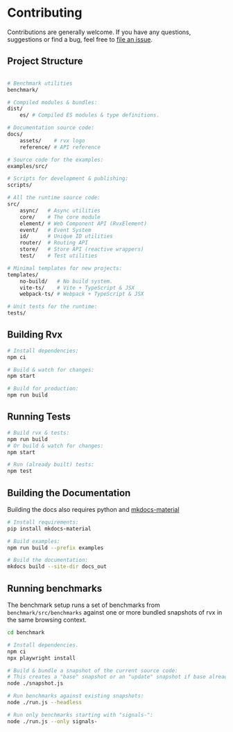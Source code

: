 # Contributing
Contributions are generally welcome. If you have any questions, suggestions or find a bug, feel free to [file an issue](https://github.com/mxjp/rvx/issues).

## Project Structure
```bash

# Benchmark utilities
benchmark/

# Compiled modules & bundles:
dist/
	es/ # Compiled ES modules & type definitions.

# Documentation source code:
docs/
	assets/    # rvx logo
	reference/ # API reference

# Source code for the examples:
examples/src/

# Scripts for development & publishing:
scripts/

# All the runtime source code:
src/
	async/   # Async utilities
	core/    # The core module
	element/ # Web Component API (RvxElement)
	event/   # Event System
	id/      # Unique ID utilities
	router/  # Routing API
	store/   # Store API (reactive wrappers)
	test/    # Test utilities

# Minimal templates for new projects:
templates/
	no-build/   # No build system.
	vite-ts/    # Vite + TypeScript & JSX
	webpack-ts/ # Webpack + TypeScript & JSX

# Unit tests for the runtime:
tests/
```

## Building Rvx
```bash
# Install dependencies:
npm ci

# Build & watch for changes:
npm start

# Build for production:
npm run build
```

## Running Tests
```bash
# Build rvx & tests:
npm run build
# Or build & watch for changes:
npm start

# Run (already built) tests:
npm test
```

## Building the Documentation
Building the docs also requires python and [mkdocs-material](https://squidfunk.github.io/mkdocs-material/)
```bash
# Install requirements:
pip install mkdocs-material

# Build examples:
npm run build --prefix examples

# Build the documentation:
mkdocs build --site-dir docs_out
```

## Running benchmarks
The benchmark setup runs a set of benchmarks from `benchmark/src/benchmarks` against one or more bundled snapshots of rvx in the same browsing context.

```bash
cd benchmark

# Install dependencies.
npm ci
npx playwright install

# Build & bundle a snapshot of the current source code:
# This creates a "base" snapshot or an "update" snapshot if base already exists.
node ./snapshot.js

# Run benchmarks against existing snapshots:
node ./run.js --headless

# Run only benchmarks starting with "signals-":
node ./run.js --only signals-
```
